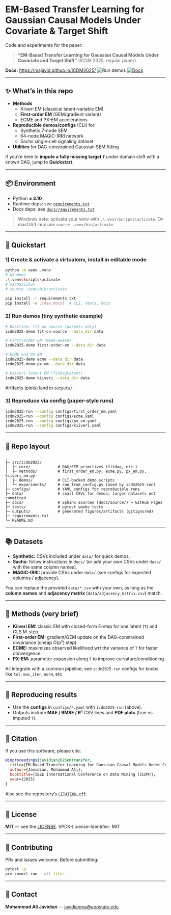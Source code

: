 # EM-Based Transfer Learning for Gaussian Causal Models Under Covariate & Target Shift

Code and experiments for the paper:

> **“EM-Based Transfer Learning for Gaussian Causal Models Under Covariate and Target Shift”** (ICDM 2025, regular paper)

**Docs:** https://majavid.github.io/ICDM2025/
![Run demos](https://github.com/majavid/ICDM2025/actions/workflows/run-demos.yml/badge.svg)
[![Docs](https://github.com/majavid/ICDM2025/actions/workflows/docs.yml/badge.svg)](https://majavid.github.io/ICDM2025/)

---

## ✨ What’s in this repo

- **Methods**
  - Kiiveri EM (classical latent-variable EM)
  - **First-order EM** (GEM/gradient variant)
  - ECME and PX-EM accelerations
- **Reproducible demos/configs** (CLI) for:
  - Synthetic 7-node SEM
  - 64-node MAGIC-IRRI network
  - Sachs single-cell signaling dataset
- **Utilities** for DAG-constrained Gaussian SEM fitting

If you’re here to **impute a fully missing target `T`** under domain shift with a known DAG, jump to **Quickstart**.

---

## 📦 Environment

- Python **≥ 3.10**
- Runtime deps: see [`requirements.txt`](./requirements.txt)
- Docs deps: see [`docs/requirements.txt`](./docs/requirements.txt)

> Windows note: activate your venv with `.\.venv\Scripts\activate`. On macOS/Linux use `source .venv/bin/activate`.

---

## 🚀 Quickstart

### 1) Create & activate a virtualenv, install in editable mode

```bash
python -m venv .venv
# Windows
.\.venv\Scripts\activate
# macOS/Linux
# source .venv/bin/activate

pip install -r requirements.txt
pip install -e .[dev,docs]  # CLI, tests, docs
````

### 2) Run demos (tiny synthetic example)

```bash
# Baseline: fit on source (parents-only)
icdm2025-demo fit-on-source --data_dir data

# First-order EM (mean-aware)
icdm2025-demo first-order-em --data_dir data

# ECME and PX-EM
icdm2025-demo ecme --data_dir data
icdm2025-demo px-em --data_dir data

# Kiiveri latent EM (fitDagLatent)
icdm2025-demo kiiveri --data_dir data
```

Artifacts (plots) land in `outputs/`.

### 3) Reproduce via config (paper-style runs)

```bash
icdm2025-run --config configs/first_order_em.yaml
icdm2025-run --config configs/ecme.yaml
icdm2025-run --config configs/px_em.yaml
icdm2025-run --config configs/kiiveri.yaml
```

---

## 📁 Repo layout

```
.
├─ src/icdm2025/
│  ├─ core/            # DAG/SEM primitives (fitdag, etc.)
│  ├─ methods/         # first_order_em.py, ecme.py, px_em.py, kiiveri_em.py
│  ├─ demos/           # CLI-backed demo scripts
│  └─ experiments/     # run_from_config.py (used by icdm2025-run)
├─ configs/            # YAML configs for reproducible runs
├─ data/               # small CSVs for demos; larger datasets not committed
├─ docs/               # Sphinx sources (docs/source/) → GitHub Pages
├─ tests/              # pytest smoke tests
├─ outputs/            # generated figures/artifacts (gitignored)
├─ requirements.txt
└─ README.md
```

---

## 📚 Datasets

* **Synthetic:** CSVs included under `data/` for quick demos.
* **Sachs:** follow instructions in `docs/` (or add your own CSVs under `data/` with the same column names).
* **MAGIC-IRRI:** provide CSVs under `data/` (see configs for expected columns / adjacency).

You can replace the provided `data/*.csv` with your own, as long as the **column names** and **adjacency matrix** (`data/adjacency_matrix.csv`) match.

---

## 🧠 Methods (very brief)

* **Kiiveri EM:** classic EM with closed-form E-step for one latent (`T`) and GLS M-step.
* **First-order EM:** gradient/GEM update on the DAG-constrained covariance (cheap O(p²) step).
* **ECME:** maximizes observed likelihood wrt the variance of `T` for faster convergence.
* **PX-EM:** parameter expansion along `T` to improve curvature/conditioning.

All integrate with a common pipeline; see `icdm2025-run` configs for knobs like `tol`, `max_iter`, `norm`, etc.

---

## 🧪 Reproducing results

* Use the **configs** in `configs/*.yaml` with `icdm2025-run` (above).
* Outputs include **MAE / RMSE / R²** CSV lines and **PDF plots** (true vs imputed `T`).

---

## 🧾 Citation

If you use this software, please cite:

```bibtex
@inproceedings{javidian2025emtransfer,
  title={EM-Based Transfer Learning for Gaussian Causal Models Under Covariate and Target Shift},
  author={Javidian, Mohammad Ali},
  booktitle={IEEE International Conference on Data Mining (ICDM)},
  year={2025}
}
```

Also see the repository’s [`CITATION.cff`](./CITATION.cff).

---

## 📄 License

**MIT** — see the [LICENSE](./LICENSE).
SPDX-License-Identifier: MIT

---

## 🤝 Contributing

PRs and issues welcome. Before submitting:

```bash
pytest -q
pre-commit run --all-files
```

---

## 📨 Contact

**Mohammad Ali Javidian** — [javidianma@appstate.edu](mailto:javidianma@appstate.edu)
